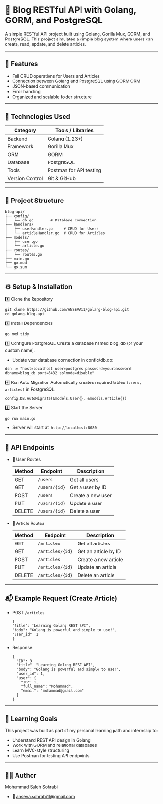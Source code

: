 # 📰 Blog RESTful API with Golang, GORM, and PostgreSQL
A simple RESTful API project built using Golang, Gorilla Mux, GORM, and PostgreSQL.
This project simulates a simple blog system where users can create, read, update, and delete articles.

---
## 🚀 Features
- Full CRUD operations for Users and Articles
- Connection between Golang and PostgreSQL using GORM ORM
- JSON-based communication
- Error handling
- Organized and scalable folder structure

---
## 🧠 Technologies Used
| Category        | Tools / Libraries       |
| --------------- | ----------------------- |
| Backend         | Golang (1.23+)          |
| Framework       | Gorilla Mux             |
| ORM             | GORM                    |
| Database        | PostgreSQL              |
| Tools           | Postman for API testing |
| Version Control | Git & GitHub            |

---

## 📁 Project Structure
```
blog-api/
├── config/
│   └── db.go        # Database connection
├── handlers/
│   ├── userHandler.go     # CRUD for Users
│   └── articleHandler.go  # CRUD for Articles
├── models/
│   ├── user.go
│   └── article.go
├── routes/
│   └── routes.go
├── main.go
├── go.mod
└── go.sum

```
---

## ⚙️ Setup & Installation
1️⃣ Clone the Repository
```
git clone https://github.com/ANSEVA11/golang-blog-api.git
cd golang-blog-api
```
2️⃣ Install Dependencies
```
go mod tidy
```
3️⃣ Configure PostgreSQL
  Create a database named blog_db (or your custom name).
  - Update your database connection in config/db.go:
  ```
  dsn := "host=localhost user=postgres password=yourpassword dbname=blog_db port=5432 sslmode=disable"
  ```
4️⃣ Run Auto Migration
  Automatically creates required tables ```(users, articles)``` in PostgreSQL.
  ```
  config.DB.AutoMigrate(&models.User{}, &models.Article{})
  ```
5️⃣ Start the Server
```
go run main.go
```
- Server will start at: ```http://localhost:8080```

---
## 🧩 API Endpoints
- 👤 User Routes
  
  | Method | Endpoint      | Description       |
  | ------ | ------------- | ----------------- |
  | GET    | `/users`      | Get all users     |
  | GET    | `/users/{id}` | Get a user by ID  |
  | POST   | `/users`      | Create a new user |
  | PUT    | `/users/{id}` | Update a user     |
  | DELETE | `/users/{id}` | Delete a user     |

- 📝 Article Routes
  
  | Method | Endpoint         | Description          |
  | ------ | ---------------- | -------------------- |
  | GET    | `/articles`      | Get all articles     |
  | GET    | `/articles/{id}` | Get an article by ID |
  | POST   | `/articles`      | Create a new article |
  | PUT    | `/articles/{id}` | Update an article    |
  | DELETE | `/articles/{id}` | Delete an article    |

---
## 📬 Example Request (Create Article)
- POST ```/articles```
  
  ```
  {
  "title": "Learning Golang REST API",
  "body": "Golang is powerful and simple to use!",
  "user_id": 1
  }
  ```
- Response:

  ```
  {
    "ID": 3,
    "title": "Learning Golang REST API",
    "body": "Golang is powerful and simple to use!",
    "user_id": 1,
    "user": {
      "ID": 1,
      "full_name": "Mohammad",
      "email": "mohammad@gmail.com"
    }
  }
  ```
---
## 🧠 Learning Goals
This project was built as part of my personal learning path and internship to:
- Understand REST API design in Golang
- Work with GORM and relational databases
- Learn MVC-style structuring
- Use Postman for testing API endpoints

---

## 🧑‍💻 Author
Mohammad Saleh Sohrabi
- 📧 anseva.sohrabi11@gmail.com


